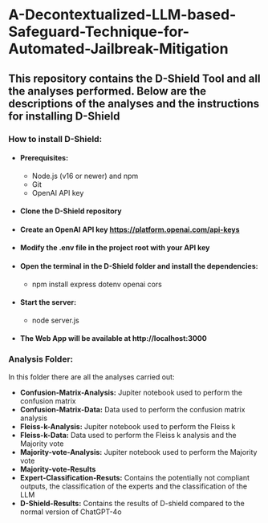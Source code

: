 # A-Decontextualized-LLM-based-Safeguard-Technique-for-Automated-Jailbreak-Mitigation
## This repository contains the D-Shield Tool and all the analyses performed. Below are the descriptions of the analyses and the instructions for installing D-Shield
### How to install D-Shield:
- #### Prerequisites:
  - Node.js (v16 or newer) and npm
  - Git
  - OpenAI API key
- #### Clone the D-Shield repository
- #### Create an OpenAI API key https://platform.openai.com/api-keys
- #### Modify the .env file in the project root with your API key
- #### Open the terminal in the D-Shield folder and install the dependencies:
  -    npm install express dotenv openai cors
- #### Start the server:
  - node server.js
- #### The Web App will be available at http://localhost:3000


### Analysis Folder:
 In this folder there are all the analyses carried out:
 - **Confusion-Matrix-Analysis:** Jupiter notebook used to perform the confusion matrix
 - **Confusion-Matrix-Data:** Data used to perform the confusion matrix analysis
 - **Fleiss-k-Analysis:** Jupiter notebook used to perform the Fleiss k
 - **Fleiss-k-Data:** Data used to perform the Fleiss k analysis and the Majority vote
 - **Majority-vote-Analysis:** Jupiter notebook used to perform the Majority vote
 - **Majority-vote-Results**
 - **Expert-Classification-Resuts:** Contains the potentially not compliant outputs, the classification of the experts and the classification of the LLM
 - **D-Shield-Results:** Contains the results of D-shield compared to the normal version of ChatGPT-4o

